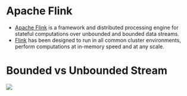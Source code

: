 # Apache Flink
- [Apache Flink](https://flink.apache.org/what-is-flink/flink-architecture/) is a framework and distributed processing engine for stateful computations over unbounded and bounded data streams. 
- [Flink]() has been designed to run in all common cluster environments, perform computations at in-memory speed and at any scale.

# Bounded vs Unbounded Stream

![](https://flink.apache.org/img/bounded-unbounded.png)